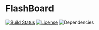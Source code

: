 # FlashBoard

[![Build Status](http://52.14.96.38:8080/job/FlashBoard/badge/icon)](http://52.14.96.38:8080/job/FlashBoard/)
[![License](https://img.shields.io/badge/License-Apache%202.0-blue.svg)](https://opensource.org/licenses/Apache-2.0)
![Dependencies](https://david-dm.org/hsjungcr/FlashBoard.svg)
